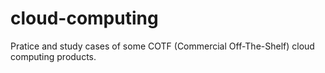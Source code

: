 # cloud-computing
Pratice and study cases of some COTF (Commercial Off-The-Shelf) cloud computing products.
